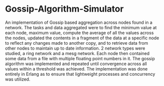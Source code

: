 # Gossip-Algorithm-Simulator

An implementation of Gossip based aggregation across nodes found in a network. The tasks and data aggregated were to find the minimum value at each node, maximum value, compute the average of all the values across the nodes, updated the contents in a fragment of the data at a specific node to reflect any changes made to another copy, and to retrieve data from other nodes to maintain up to date information. 2 network types were studied, a ring network and a mesg network. Each node then contained some data from a file with multiple floating point numbers in it. The gossip algorithm was implemented and repeated until convergence across all values within a threshold was achieved. The implementation was done entirely in Erlang as to ensure that lightweight processes and concurrency was utilized. 
